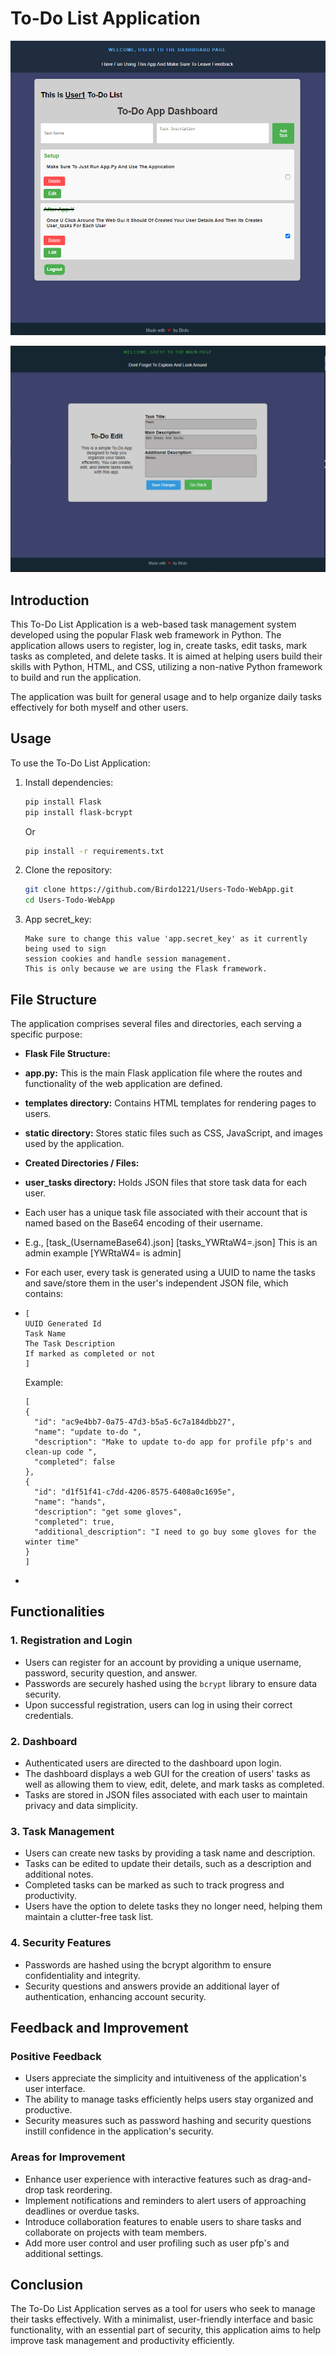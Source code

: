 # To-Do List Application
![Example Image](static/dash1.png)

![Example Image2](static/dash2.png)

## Introduction

This To-Do List Application is a web-based task management system developed using the popular Flask web framework in Python. The application allows users to register, log in, create tasks, edit tasks, mark tasks as completed, and delete tasks. It is aimed at helping users build their skills with Python, HTML, and CSS, utilizing a non-native Python framework to build and run the application.

The application was built for general usage and to help organize daily tasks effectively for both myself and other users.

## Usage
To use the To-Do List Application:
1. Install dependencies:
    ```bash
    pip install Flask
    pip install flask-bcrypt
    ```
    Or  
    ```bash
    pip install -r requirements.txt
    ```

2. Clone the repository:
    ```bash
    git clone https://github.com/Birdo1221/Users-Todo-WebApp.git
    cd Users-Todo-WebApp
    ```

3. App secret_key:
   ```
   Make sure to change this value 'app.secret_key' as it currently being used to sign
   session cookies and handle session management.
   This is only because we are using the Flask framework.
   ```
## File Structure

The application comprises several files and directories, each serving a specific purpose:

- **Flask File Structure:**
- **app.py:** This is the main Flask application file where the routes and functionality of the web application are defined.
- **templates directory:** Contains HTML templates for rendering pages to users.
- **static directory:** Stores static files such as CSS, JavaScript, and images used by the application.

- **Created Directories / Files:**
- **user_tasks directory:** Holds JSON files that store task data for each user.
- Each user has a unique task file associated with their account that is named based on the Base64 encoding of their username.
- E.g., [task_(UsernameBase64).json]   [tasks_YWRtaW4=.json]  This is an admin example [YWRtaW4= is admin]
- For each user, every task is generated using a UUID to name the tasks and save/store them in the user's independent JSON file, which contains:
  
-     
     ```
     [
     UUID Generated Id
     Task Name
     The Task Description
     If marked as completed or not
     ]
     ```
     Example:
     ```
     [
     {
       "id": "ac9e4bb7-0a75-47d3-b5a5-6c7a184dbb27",
       "name": "update to-do ",
       "description": "Make to update to-do app for profile pfp's and clean-up code ",
       "completed": false
     },
     {
       "id": "d1f51f41-c7dd-4206-8575-6408a0c1695e",
       "name": "hands",
       "description": "get some gloves",
       "completed": true,
       "additional_description": "I need to go buy some gloves for the winter time"
     }
     ]
     ```
-

## Functionalities

### 1. Registration and Login

- Users can register for an account by providing a unique username, password, security question, and answer.
- Passwords are securely hashed using the `bcrypt` library to ensure data security.
- Upon successful registration, users can log in using their correct credentials.

### 2. Dashboard

- Authenticated users are directed to the dashboard upon login.
- The dashboard displays a web GUI for the creation of users' tasks as well as allowing them to view, edit, delete, and mark tasks as completed.
- Tasks are stored in JSON files associated with each user to maintain privacy and data simplicity.

### 3. Task Management

- Users can create new tasks by providing a task name and description.
- Tasks can be edited to update their details, such as a description and additional notes.
- Completed tasks can be marked as such to track progress and productivity.
- Users have the option to delete tasks they no longer need, helping them maintain a clutter-free task list.

### 4. Security Features

- Passwords are hashed using the bcrypt algorithm to ensure confidentiality and integrity.
- Security questions and answers provide an additional layer of authentication, enhancing account security.

## Feedback and Improvement

### Positive Feedback

- Users appreciate the simplicity and intuitiveness of the application's user interface.
- The ability to manage tasks efficiently helps users stay organized and productive.
- Security measures such as password hashing and security questions instill confidence in the application's security.

### Areas for Improvement

- Enhance user experience with interactive features such as drag-and-drop task reordering.
- Implement notifications and reminders to alert users of approaching deadlines or overdue tasks.
- Introduce collaboration features to enable users to share tasks and collaborate on projects with team members.
- Add more user control and user profiling such as user pfp's and additional settings.


## Conclusion

The To-Do List Application serves as a tool for users who seek to manage their tasks effectively. With a minimalist, user-friendly interface and basic functionality, with an essential part of security, this application aims to help improve task management and productivity efficiently.

